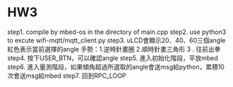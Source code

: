 # HW3
step1. compile by mbed-os in the directory of main.cpp step2. use python3 to excute wifi-mqtt/mqtt_client.py step3. uLCD會顯示20、40、60三個angle 紅色表示當前選擇的angle 手勢：1.逆時針畫圈 2.順時針畫三角形 3 . 往前出拳 step4. 按下USER_BTN，可以確認angle step5. 進入初始化階段，平放mbed step6. 進入量測階段，如果傾角超過所選取的angle會送msg給python，累積10次會送msg給mbed step7. 回到RPC_LOOP
